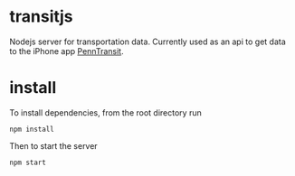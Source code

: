 # transitjs
Nodejs server for transportation data. Currently used as an api to get data to the iPhone app [PennTransit](https://itunes.apple.com/hk/app/penntransit/id737534948?mt=8).

# install
To install dependencies, from the root directory run

`npm install`

Then to start the server

`npm start`

